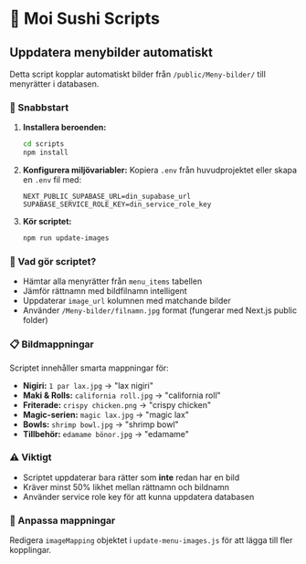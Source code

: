 # 🍣 Moi Sushi Scripts

## Uppdatera menybilder automatiskt

Detta script kopplar automatiskt bilder från `/public/Meny-bilder/` till menyrätter i databasen.

### 🚀 Snabbstart

1. **Installera beroenden:**
   ```bash
   cd scripts
   npm install
   ```

2. **Konfigurera miljövariabler:**
   Kopiera `.env` från huvudprojektet eller skapa en `.env` fil med:
   ```
   NEXT_PUBLIC_SUPABASE_URL=din_supabase_url
   SUPABASE_SERVICE_ROLE_KEY=din_service_role_key
   ```

3. **Kör scriptet:**
   ```bash
   npm run update-images
   ```

### 🎯 Vad gör scriptet?

- Hämtar alla menyrätter från `menu_items` tabellen
- Jämför rättnamn med bildfilnamn intelligent
- Uppdaterar `image_url` kolumnen med matchande bilder
- Använder `/Meny-bilder/filnamn.jpg` format (fungerar med Next.js public folder)

### 📋 Bildmappningar

Scriptet innehåller smarta mappningar för:
- **Nigiri:** `1 par lax.jpg` → "lax nigiri"
- **Maki & Rolls:** `california roll.jpg` → "california roll"
- **Friterade:** `crispy chicken.png` → "crispy chicken"
- **Magic-serien:** `magic lax.jpg` → "magic lax"
- **Bowls:** `shrimp bowl.jpg` → "shrimp bowl"
- **Tillbehör:** `edamame bönor.jpg` → "edamame"

### ⚠️ Viktigt

- Scriptet uppdaterar bara rätter som **inte** redan har en bild
- Kräver minst 50% likhet mellan rättnamn och bildnamn
- Använder service role key för att kunna uppdatera databasen

### 🔧 Anpassa mappningar

Redigera `imageMapping` objektet i `update-menu-images.js` för att lägga till fler kopplingar. 